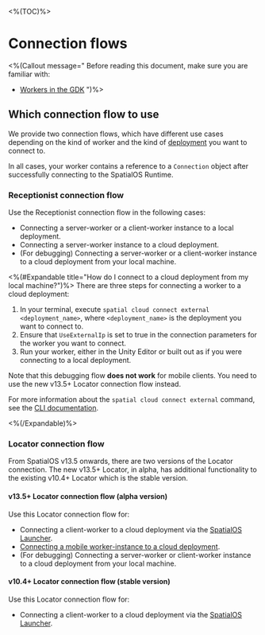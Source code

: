<%(TOC)%>

# Connection flows

<%(Callout message="
Before reading this document, make sure you are familiar with:

  * [Workers in the GDK]({{urlRoot}}/reference/concepts/worker)
")%>

## Which connection flow to use

We provide two connection flows, which have different use cases depending on the kind of worker and the kind of [deployment]({{urlRoot}}/reference/glossary#deploying) you want to connect to.

In all cases, your worker contains a reference to a `Connection` object after successfully connecting to the SpatialOS Runtime.

### Receptionist connection flow

Use the Receptionist connection flow in the following cases:

* Connecting a server-worker or a client-worker instance to a local deployment.
* Connecting a server-worker instance to a cloud deployment.
* (For debugging) Connecting a server-worker or a client-worker instance to a cloud deployment from your local machine.

<%(#Expandable title="How do I connect to a cloud deployment from my local machine?")%>
There are three steps for connecting a worker to a cloud deployment:

1. In your terminal, execute `spatial cloud connect external <deployment_name>`, where `<deployment_name>` is the deployment you want to connect to.
2. Ensure that `UseExternalIp` is set to true in the connection parameters for the worker you want to connect.
3. Run your worker, either in the Unity Editor or built out as if you were connecting to a local deployment.

Note that this debugging flow **does not work** for mobile clients. You need to use the new v13.5+ Locator connection flow instead.

For more information about the `spatial cloud connect external` command, see the [CLI documentation](https://docs.improbable.io/reference/latest/shared/spatial-cli/spatial-cloud-connect-external).

<%(/Expandable)%>

### Locator connection flow

From SpatialOS v13.5 onwards, there are two versions of the Locator connection. The new v13.5+ Locator, in alpha, has additional functionality to the existing v10.4+ Locator which is the stable version.

#### v13.5+ Locator connection flow (alpha version)

Use this Locator connection flow for:

* Connecting a client-worker to a cloud deployment via the [SpatialOS Launcher](https://docs.improbable.io/reference/latest/shared/operate/launcher#the-launcher).
* [Connecting a mobile worker-instance to a cloud deployment]({{urlRoot}}/modules/mobile/cloud-deploy).
* (For debugging) Connecting a server-worker or client-worker instance to a cloud deployment from your local machine.

#### v10.4+ Locator connection flow (stable version)

Use this Locator connection flow for:

* Connecting a client-worker to a cloud deployment via the [SpatialOS Launcher](https://docs.improbable.io/reference/latest/shared/operate/launcher#the-launcher).
